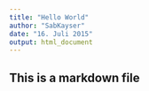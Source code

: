 ```yaml
---
title: "Hello World"
author: "SabKayser"
date: "16. Juli 2015"
output: html_document
---
```


## This is a markdown file


